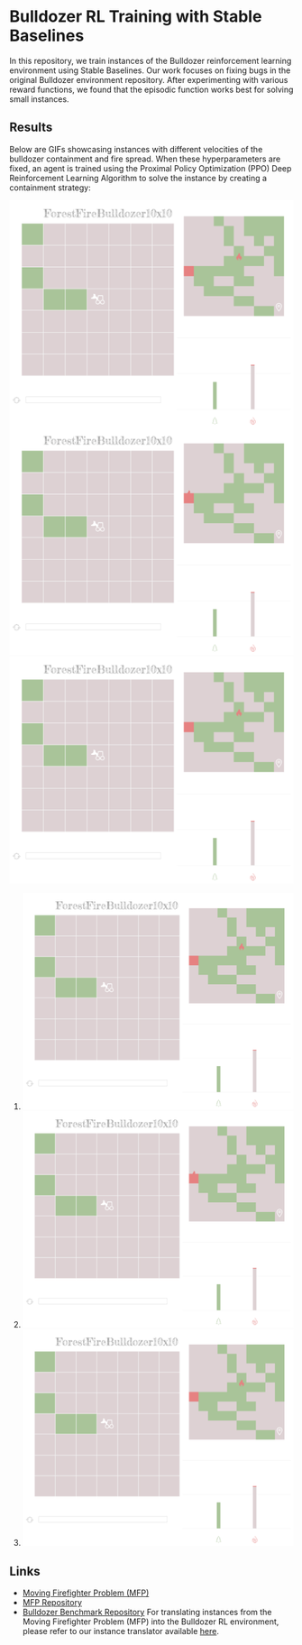 # Bulldozer RL Training with Stable Baselines

In this repository, we train instances of the Bulldozer reinforcement learning environment using Stable Baselines. Our work focuses on fixing bugs in the original Bulldozer environment repository. After experimenting with various reward functions, we found that the episodic function works best for solving small instances.

## Results

Below are GIFs showcasing instances with different velocities of the bulldozer containment and fire spread. When these hyperparameters are fixed, an agent is trained using the Proximal Policy Optimization (PPO) Deep Reinforcement Learning Algorithm to solve the instance by creating a containment strategy:

<div style="display: flex; justify-content: center;">
    <img src="Solver_Firefighter/avatar-gifs/avatar-fire-master-1-b-0.gif" width="600">
</div>

<div style="text-align: center;">
    <img src="Solver_Firefighter/avatar-gifs/avatar-fire-master-2-a-0.gif" width="600">
</div>

<div style="text-align: center;">
    <img src="Solver_Firefighter/avatar-gifs/avatar-fire-master-6-b-1.gif" width="600">
</div>

1. ![GIF 1](Solver_Firefighter/avatar-gifs/avatar-fire-master-1-b-0.gif)
2. ![GIF 2](Solver_Firefighter/avatar-gifs/avatar-fire-master-2-a-0.gif)
3. ![GIF 3](Solver_Firefighter/avatar-gifs/avatar-fire-master-6-b-1.gif)
   <!-- Add more GIFs as necessary -->

## Links

- [Moving Firefighter Problem (MFP)](https://www.mdpi.com/2038212)
- [MFP Repository](https://github.com/BrunoGupa/MovingFirefighterProblem)
- [Bulldozer Benchmark Repository](https://github.com/elbecerrasoto/gym-cellular-automata)
For translating instances from the Moving Firefighter Problem (MFP) into the Bulldozer RL environment, please refer to our instance translator available [here](https://github.com/BrunoGupa/instance_translator).
